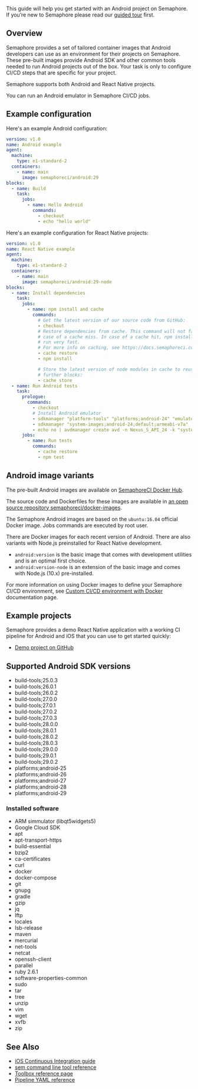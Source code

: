 This guide will help you get started with an Android project on Semaphore.
If you’re new to Semaphore please read our
[guided tour](https://docs.semaphoreci.com/article/77-getting-started) first.

## Overview

Semaphore provides a set of tailored container images that Android developers
can use as an environment for their projects on Semaphore. These pre-built
images provide Android SDK and other common tools needed to run Android projects
out of the box. Your task is only to configure CI/CD steps that are specific for
your project.

Semaphore supports both Android and React Native projects.  

You can run an Android emulator in Semaphore CI/CD jobs.

## Example configuration

Here's an example Android configuration:

```yaml
version: v1.0
name: Android example
agent:
  machine:
    type: e1-standard-2
  containers:
    - name: main
      image: semaphoreci/android:29
blocks:
  - name: Build
    task:
      jobs:
        - name: Hello Android
          commands:
            - checkout
            - echo "hello world"
```

Here's an example configuration for React Native projects:

```yaml
version: v1.0
name: React Native example
agent:
  machine:
    type: e1-standard-2
  containers:
    - name: main
      image: semaphoreci/android:29-node
blocks:
  - name: Install dependencies
    task:
      jobs:
        - name: npm install and cache
          commands:
            # Get the latest version of our source code from GitHub:
            - checkout
            # Restore dependencies from cache. This command will not fail in
            # case of a cache miss. In case of a cache hit, npm install will
            # run very fast.
            # For more info on caching, see https://docs.semaphoreci.com/article/68-caching-dependencies
            - cache restore
            - npm install

            # Store the latest version of node modules in cache to reuse in
            # further blocks:
            - cache store
  - name: Run Android tests
    task:
      prologue:
        commands:
          - checkout
          # Install Android emulator
          - sdkmanager "platform-tools" "platforms;android-24" "emulator"
          - sdkmanager "system-images;android-24;default;armeabi-v7a"
          - echo no | avdmanager create avd -n Nexus_S_API_24 -k "system-images;android-24;default;armeabi-v7a" --device "Nexus S"
      jobs:
        - name: Run tests
          commands:
            - cache restore
            - npm test
```

## Android image variants

The pre-built Android images are available on [SemaphoreCI Docker
Hub](https://hub.docker.com/repository/docker/semaphoreci/android).

The source code and Dockerfiles for these images are available in [an open
source repository
semaphoreci/docker-images](https://github.com/semaphoreci/docker-images/tree/master/dockerfiles/android).

The Semaphore Android images are based on the `ubuntu:16.04` official Docker
image. Jobs commands are executed by root user.

There are Docker images for each recent version of Android. There are also
variants with Node.js preinstalled for React Native development.

 - `android:version` is the basic image that comes with development utilities
   and is an optimal first choice.
 - `android:version-node` is an extension of the basic image and comes with
   Node.js (10.x) pre-installed.

For more information on using Docker images to define your Semaphore CI/CD
environment, see [Custom CI/CD environment with
Docker](https://docs.semaphoreci.com/article/127-custom-ci-cd-environment-with-docker)
documentation page.

## Example projects

Semaphore provides a demo React Native application with a working
CI pipeline for Android and iOS that you can use to get started quickly:

- [Demo project on GitHub][react-native-demo-project]

## Supported Android SDK versions

- build-tools;25.0.3
- build-tools;26.0.1
- build-tools;26.0.2
- build-tools;27.0.0
- build-tools;27.0.1
- build-tools;27.0.2
- build-tools;27.0.3
- build-tools;28.0.0
- build-tools;28.0.1
- build-tools;28.0.2
- build-tools;28.0.3
- build-tools;29.0.0
- build-tools;29.0.1
- build-tools;29.0.2
- platforms;android-25
- platforms;android-26
- platforms;android-27
- platforms;android-28
- platforms;android-29

### Installed software

- ARM simmulator (libqt5widgets5)
- Google Cloud SDK
- apt
- apt-transport-https
- build-essential
- bzip2
- ca-certificates
- curl
- docker
- docker-compose
- git
- gnupg
- gradle
- gzip
- jq
- lftp
- locales
- lsb-release
- maven
- mercurial
- net-tools
- netcat
- openssh-client
- parallel
- ruby 2.6.1
- software-properties-common
- sudo
- tar
- tree
- unzip
- vim
- wget
- xvfb
- zip

## See Also

- [iOS Continuous Integration guide](https://docs.semaphoreci.com/article/124-ios-continuous-integration-xcode)
- [sem command line tool reference](https://docs.semaphoreci.com/article/53-sem-reference)
- [Toolbox reference page](https://docs.semaphoreci.com/article/54-toolbox-reference)
- [Pipeline YAML reference](https://docs.semaphoreci.com/article/50-pipeline-yaml)

[react-native-demo-project]: https://github.com/semaphoreci-demos/semaphore-demo-react-native
